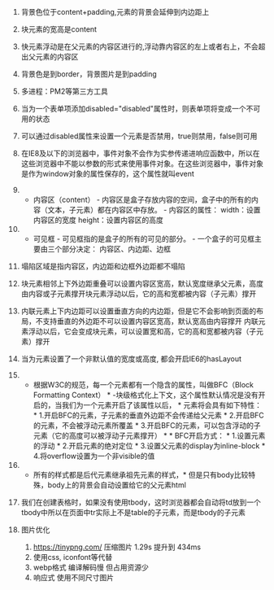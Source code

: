 1. 背景色位于content+padding,元素的背景会延伸到内边距上
2. 块元素的宽高是content
3. 快元素浮动是在父元素的内容区进行的,浮动靠内容区的左上或者右上，不会超出父元素的内容区
4. 背景色是到border，背景图片是到padding
5. 多进程：PM2等第三方工具
6. 当为一个表单项添加disabled="disabled"属性时，则表单项将变成一个不可用的状态
7. 可以通过disabled属性来设置一个元素是否禁用，true则禁用，false则可用
8. 在IE8及以下的浏览器中，事件对象不会作为实参传递进响应函数中，所以在这些浏览器中不能以参数的形式来使用事件对象。在这些浏览器中，事件对象是作为window对象的属性保存的，这个属性就叫event
9. - 内容区（content）
            - 内容区是盒子存放内容的空间，盒子中的所有的内容（文本，子元素）都在内容区中存放。
            - 内容区的属性：
                        width：设置内容区的宽度
                        height：设置内容区的高度
10. - 可见框
            - 可见框指的是盒子的所有的可见的部分。
            - 一个盒子的可见框主要由三个部分决定：
                        内容区、内边距、边框

11. 塌陷区域是指内容区，内边距和边框外边距都不塌陷
12. 块元素相邻上下外边距重叠可以设置内容区宽高，默认宽度继承父元素，高度由内容或子元素撑开块元素浮动以后，它的高和宽都被内容（子元素）撑开
13. 内联元素上下内边距可以设置垂直方向的内边距，但是它不会影响到页面的布局，不支持垂直的外边距不可以设置内容区宽高，默认宽高由内容撑开
内联元素浮动以后，它会变成块元素，可以设置宽和高，它的高和宽都被内容（子元素）撑开
14. 当为元素设置了一个非默认值的宽度或高度, 都会开启IE6的hasLayout
15. * 根据W3C的规范，每一个元素都有一个隐含的属性，叫做BFC（Block Formatting Context）
                                                 *          -块级格式化上下文，这个属性默认情况是没有开启的，当我们为一个元素开启了该属性以后，
                                                 * 元素将会具有如下特性：
                                                 *          1.开启BFC的元素，子元素的垂直外边距不会传递给父元素
                                                 *          2.开启BFC的元素，不会被浮动元素所覆盖
                                                 *          3.开启BFC的元素，可以包含浮动的子元素（它的高度可以被浮动子元素撑开）
                                                 *
                                                 * BFC开启方式：
                                                 *          1.设置元素的浮动
                                                 *          2.开启元素的绝对定位
                                                 *          3.设置父元素的display为inline-block
                                                 *          4.将overflow设置为一个非visible的值
16. * 所有的样式都是后代元素继承祖先元素的样式，* 但是只有body比较特殊，body上的背景会自动设置给它的父元素html
17. 我们在创建表格时，如果没有使用tbody，这时浏览器都会自动将td放到一个tbody中所以在页面中tr实际上不是table的子元素，而是tbody的子元素
18. 图片优化
    1. https://tinypng.com/  压缩图片  1.29s 提升到   434ms 
    2. 使用css, iconfont等代替
    3. webp格式 编译解码慢 但占用资源少
    4. 响应式 使用不同尺寸图片



